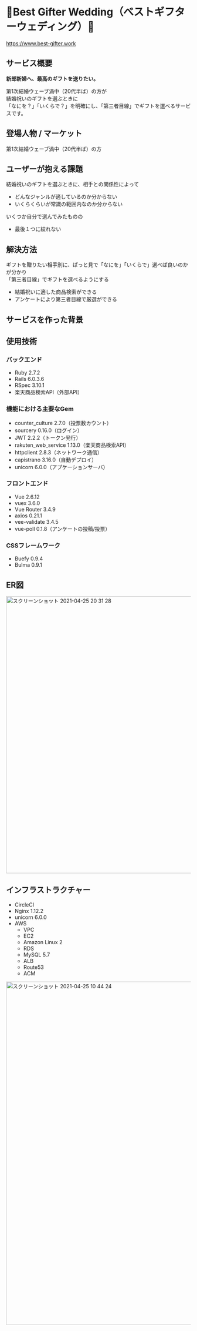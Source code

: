 # 💐Best Gifter Wedding（べストギフターウェディング）💐
https://www.best-gifter.work

## サービス概要

**新郎新婦へ、最高のギフトを送りたい。**  

第1次結婚ウェーブ渦中（20代半ば）の方が  
結婚祝いのギフトを選ぶときに  
「なにを？」「いくらで？」を明確にし、「第三者目線」でギフトを選べるサービスです。

## 登場人物 / マーケット
第1次結婚ウェーブ渦中（20代半ば）の方

## ユーザーが抱える課題
結婚祝いのギフトを選ぶときに、相手との関係性によって
- どんなジャンルが適しているのか分からない
- いくらくらいが常識の範囲内なのか分からない

いくつか自分で選んでみたものの
- 最後１つに絞れない

## 解決方法
ギフトを贈りたい相手別に、ぱっと見で「なにを」「いくらで」選べば良いのかが分かり  
「第三者目線」でギフトを選べるようにする

- 結婚祝いに適した商品検索ができる
- アンケートにより第三者目線で厳選ができる

## サービスを作った背景


## 使用技術

### バックエンド
- Ruby 2.7.2
- Rails 6.0.3.6
- RSpec 3.10.1
- 楽天商品検索API（外部API）

### 機能における主要なGem
- counter_culture 2.7.0（投票数カウント）
- sourcery 0.16.0（ログイン）
- JWT 2.2.2（トークン発行）
- rakuten_web_service 1.13.0（楽天商品検索API）
- httpclient 2.8.3（ネットワーク通信）
- capistrano 3.16.0（自動デプロイ）
- unicorn 6.0.0（アプケーションサーバ）


### フロントエンド
- Vue 2.6.12
- vuex 3.6.0
- Vue Router 3.4.9
- axios 0.21.1
- vee-validate 3.4.5
- vue-poll 0.1.8（アンケートの投稿/投票）


### CSSフレームワーク
- Buefy 0.9.4
- Bulma 0.9.1

## ER図
<img width="754" alt="スクリーンショット 2021-04-25 20 31 28" src="https://user-images.githubusercontent.com/67740798/116011553-9746c180-a660-11eb-8d87-caafefbbf9e5.png">

## インフラストラクチャー
- CircleCI
- Nginx 1.12.2
- unicorn 6.0.0
- AWS
  - VPC
  - EC2
  - Amazon Linux 2
  - RDS
  - MySQL 5.7
  - ALB
  - Route53
  - ACM

<img width="934" alt="スクリーンショット 2021-04-25 10 44 24" src="https://user-images.githubusercontent.com/67740798/116011591-dbd25d00-a660-11eb-8676-7d3140af6c81.png">
